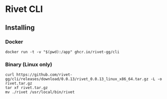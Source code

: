 # Rivet CLI

## Installing

### Docker

```
docker run -t -v "$(pwd):/app" ghcr.io/rivet-gg/cli
```

### Binary (Linux only)

```
curl https://github.com/rivet-gg/cli/releases/download/0.0.13/rivet_0.0.13_linux_x86_64.tar.gz -L -o rivet.tar.gz
tar xf rivet.tar.gz
mv ./rivet /usr/local/bin/rivet
```

